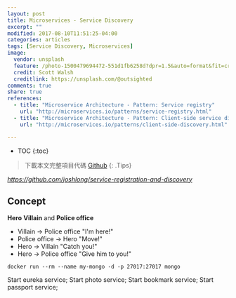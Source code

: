 ```yaml
---
layout: post
title: Microservices - Service Discovery
excerpt: ""
modified: 2017-08-10T11:51:25-04:00
categories: articles
tags: [Service Discovery, Microservices]
image:
  vendor: unsplash
  feature: /photo-1500479694472-551d1fb6258d?dpr=1.5&auto=format&fit=crop&w=1500&h=1000&q=80&cs=tinysrgb&crop=
  credit: Scott Walsh
  creditlink: https://unsplash.com/@outsighted
comments: true
share: true
references:
  - title: "Microservice Architecture - Pattern: Service registry"
    url: "http://microservices.io/patterns/service-registry.html"
  - title: "Microservice Architecture - Pattern: Client-side service discovery"
    url: "http://microservices.io/patterns/client-side-discovery.html"

---
```


* TOC
{:toc}

> 下載本文完整項目代碼 [Github](https://github.com/joshlong/service-registration-and-discovery)
{: .Tips}

*https://github.com/joshlong/service-registration-and-discovery*

## Concept

**Hero** **Villain** and **Police office**

* Villain       -> Police office "I'm here!"
* Police office -> Hero          "Move!"
* Hero          -> Villain       "Catch you!"
* Hero          -> Police office "Give him to you!"

`docker run --rm --name my-mongo -d -p 27017:27017 mongo`

Start eureka service;
Start photo service;
Start bookmark service;
Start passport service;
